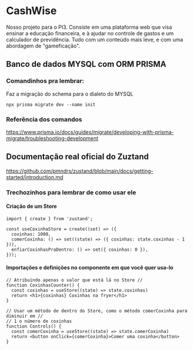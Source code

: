 # CashWise 

Nosso projeto para o PI3. Consiste em uma plataforma web 
que visa ensinar a educação financeira, e à ajudar no 
controle de gastos e um calculador de previdência. Tudo com 
um conteúdo mais leve, e com uma abordagem de "gameficação".

## Banco de dados MYSQL com ORM PRISMA

### Comandinhos pra lembrar:

Faz a migração do schema para o dialeto do MYSQL
```
npx prisma migrate dev --name init
```

### Referência dos comandos
https://www.prisma.io/docs/guides/migrate/developing-with-prisma-migrate/troubleshooting-development

## Documentação real oficial do Zuztand

https://github.com/pmndrs/zustand/blob/main/docs/getting-started/introduction.md

### Trechozinhos para lembrar de como usar ele

#### Criação de um Store
```
import { create } from 'zustand';

const useCoxinhaStore = create((set) => ({
  coxinhas: 1000,
  comerCoxinha: () => set((state) => ({ coxinhas: state.coxinhas - 1 })),
  enfiarCoxinhasPraDentro: () => set({ coxinhas: 0 }),
}));
```

#### Importações e definições no componente em que você quer usa-lo
```
// Atribuindo apenas o valor que está lá no Store //
function CoxinhasCounter() {
  const coxinhas = useStore((state) => state.coxinhas)
  return <h1>{coxinhas} Coxinhas na fryer</h1>
}

// Usar um método de dentro do Store, como o método comerCoxinha para diminuir em //
// 1 o número de coxinhas
function Controls() {
  const comerCoxinha = useStore((state) => state.comerCoxinha)
  return <button onClick={comerCoxinha}>Comer uma coxinha</button>
}
```